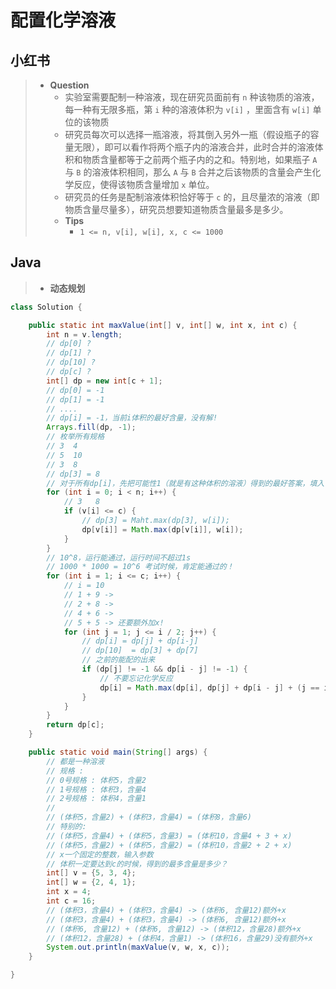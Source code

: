 # 配置化学溶液

## 小红书

> - **Question**
>   - 实验室需要配制一种溶液，现在研究员面前有 `n` 种该物质的溶液，每一种有无限多瓶，第 `i` 种的溶液体积为 `v[i]` ，里面含有 `w[i]` 单位的该物质
>   - 研究员每次可以选择一瓶溶液，将其倒入另外一瓶（假设瓶子的容量无限），即可以看作将两个瓶子内的溶液合并，此时合并的溶液体积和物质含量都等于之前两个瓶子内的之和。特别地，如果瓶子 `A` 与 `B` 的溶液体积相同，那么 `A` 与 `B` 合并之后该物质的含量会产生化学反应，使得该物质含量增加 `x` 单位。
>   - 研究员的任务是配制溶液体积恰好等于 `c` 的，且尽量浓的溶液（即物质含量尽量多），研究员想要知道物质含量最多是多少。
>   - **Tips**
>     - `1 <= n, v[i], w[i], x, c <= 1000`

## Java

> - **动态规划**

```java
class Solution {

    public static int maxValue(int[] v, int[] w, int x, int c) {
        int n = v.length;
        // dp[0] ?
        // dp[1] ?
        // dp[10] ?
        // dp[c] ?
        int[] dp = new int[c + 1];
        // dp[0] = -1
        // dp[1] = -1
        // ....
        // dp[i] = -1，当前i体积的最好含量，没有解!
        Arrays.fill(dp, -1);
        // 枚举所有规格
        // 3  4
        // 5  10
        // 3  8
        // dp[3] = 8
        // 对于所有dp[i]，先把可能性1（就是有这种体积的溶液）得到的最好答案，填入！
        for (int i = 0; i < n; i++) {
            // 3   8
            if (v[i] <= c) {
                // dp[3] = Maht.max(dp[3], w[i]);
                dp[v[i]] = Math.max(dp[v[i]], w[i]);
            }
        }
        // 10^8，运行能通过，运行时间不超过1s
        // 1000 * 1000 = 10^6 考试时候，肯定能通过的！
        for (int i = 1; i <= c; i++) {
            // i = 10
            // 1 + 9 ->
            // 2 + 8 ->
            // 4 + 6 ->
            // 5 + 5 -> 还要额外加x!
            for (int j = 1; j <= i / 2; j++) {
                // dp[i] = dp[j] + dp[i-j]
                // dp[10]  = dp[3] + dp[7]
                // 之前的能配的出来
                if (dp[j] != -1 && dp[i - j] != -1) {
                    // 不要忘记化学反应
                    dp[i] = Math.max(dp[i], dp[j] + dp[i - j] + (j == i - j ? x : 0));
                }
            }
        }
        return dp[c];
    }

    public static void main(String[] args) {
        // 都是一种溶液
        // 规格 :
        // 0号规格 : 体积5，含量2
        // 1号规格 : 体积3，含量4
        // 2号规格 : 体积4，含量1
        //
        // (体积5，含量2) + (体积3，含量4) = (体积8，含量6)
        // 特别的:
        // (体积5，含量4) + (体积5，含量3) = (体积10，含量4 + 3 + x)
        // (体积5，含量2) + (体积5，含量2) = (体积10，含量2 + 2 + x)
        // x一个固定的整数，输入参数
        // 体积一定要达到c的时候，得到的最多含量是多少？
        int[] v = {5, 3, 4};
        int[] w = {2, 4, 1};
        int x = 4;
        int c = 16;
        // (体积3，含量4) + (体积3，含量4) -> (体积6, 含量12)额外+x
        // (体积3，含量4) + (体积3，含量4) -> (体积6, 含量12)额外+x
        // (体积6, 含量12) + (体积6, 含量12) -> (体积12，含量28)额外+x
        // (体积12，含量28) + (体积4，含量1) -> (体积16，含量29)没有额外+x
        System.out.println(maxValue(v, w, x, c));
    }

}
```
